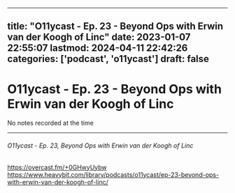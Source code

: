 
---
title: "O11ycast - Ep. 23 -  Beyond Ops with Erwin van der Koogh of Linc"
date: 2023-01-07 22:55:07
lastmod: 2024-04-11 22:42:26
categories: ['podcast', 'o11ycast']
draft: false
---


# O11ycast - Ep. 23 -  Beyond Ops with Erwin van der Koogh of Linc

No notes recorded at the time

- - -
###### O11ycast - Ep. 23, Beyond Ops with Erwin van der Koogh of Linc

https://overcast.fm/+0GHwyUybw  
https://www.heavybit.com/library/podcasts/o11ycast/ep-23-beyond-ops-with-erwin-van-der-koogh-of-linc/

<!-- #public #podcast #o11ycast -->

<!-- {BearID:BDF36D95-4730-4074-BDC7-89F86ED9107C-28016-00002D9806E00F29} -->
